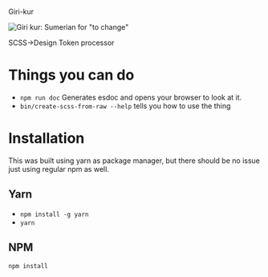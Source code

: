 Giri-kur

![Giri kur: Sumerian for "to change"](http://psd.museum.upenn.edu/epsd/psl/img/thumb/Okjz.png)

SCSS->Design Token processor

# Things you can do
* `npm run doc` Generates esdoc and opens your browser to look at it.
* `bin/create-scss-from-raw --help` tells you how to use the thing

# Installation
This was built using yarn as package manager, but there should be no issue just using regular npm as well.
## Yarn
* `npm install -g yarn`
* `yarn`
## NPM
`npm install`
